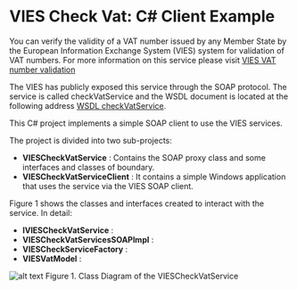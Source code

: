 VIES Check Vat: C# Client Example
===================

You can verify the validity of a VAT number issued by any Member State by the European Information Exchange System (VIES) system for validation of VAT numbers. For more information on this service please visit [VIES VAT number validation](http://ec.europa.eu/taxation_customs/vies/)

The VIES has publicly exposed this service through the SOAP protocol. The service is called checkVatService and the WSDL document is located at the following address [WSDL checkVatService](http://ec.europa.eu/taxation_customs/vies/checkVatService.wsdl).

This C# project implements a simple SOAP client to use the VIES services.

The project is divided into two sub-projects:
* **VIESCheckVatService** : Contains the SOAP proxy class and some interfaces and classes of boundary.
* **VIESCheckVatServiceClient** : It contains a simple Windows application that uses the service via the VIES SOAP client.

Figure 1 shows the classes and interfaces created to interact with the service. In detail:
* **IVIESCheckVatService** :
* **VIESCheckVatServicesSOAPImpl** :
* **VIESCheckServiceFactory** :
* **VIESVatModel** :

![alt text](http://www.dontesta.it/blog/wp-content/uploads/2014/07/VIESCheckVatServiceClassDiagram_1.png "Class Diagram of the VIESCheckVatService")
Figure 1. Class Diagram of the VIESCheckVatService